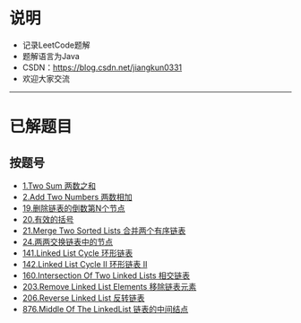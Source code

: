 # 说明 #
- 记录LeetCode题解
- 题解语言为Java
- CSDN：https://blog.csdn.net/jiangkun0331
- 欢迎大家交流

-----------------------------------------------------------------

# 已解题目 #

## 按题号 ##
- [1.Two Sum 两数之和](https://github.com/JiangKunZhang/LeetCode/blob/master/LeetCode/q1_TwoSum/%241_TwoSum.java)
- [2.Add Two Numbers 两数相加](https://github.com/JiangKunZhang/LeetCode/blob/master/LeetCode/q2_AddTwoNumbers/%242_AddTwoNumbers.java)
- [19.删除链表的倒数第N个节点](https://github.com/JiangKunZhang/LeetCode/blob/master/LeetCode/q19_%E5%88%A0%E9%99%A4%E9%93%BE%E8%A1%A8%E7%9A%84%E5%80%92%E6%95%B0%E7%AC%ACN%E4%B8%AA%E8%8A%82%E7%82%B9/Solution.java)
- [20.有效的括号](https://github.com/JiangKunZhang/LeetCode/blob/master/LeetCode/q20_%E6%9C%89%E6%95%88%E7%9A%84%E6%8B%AC%E5%8F%B7/Solution.java)
- [21.Merge Two Sorted Lists 合并两个有序链表](https://github.com/JiangKunZhang/LeetCode/blob/master/LeetCode/q21_MergeTwoLists/MergeTwoLists.java)
- [24.两两交换链表中的节点](https://github.com/JiangKunZhang/LeetCode/blob/master/LeetCode/q24_%E4%B8%A4%E4%B8%A4%E4%BA%A4%E6%8D%A2%E9%93%BE%E8%A1%A8%E4%B8%AD%E7%9A%84%E8%8A%82%E7%82%B9/Solution.java)
- [141.Linked List Cycle 环形链表](https://github.com/JiangKunZhang/LeetCode/blob/master/LeetCode/q141_HasCycle/HasCycle.java)
- [142.Linked List Cycle II 环形链表 II](https://github.com/JiangKunZhang/LeetCode/blob/master/LeetCode/q142_DetectCycle/DetectCycle.java)
- [160.Intersection Of Two Linked Lists 相交链表](https://github.com/JiangKunZhang/LeetCode/blob/master/LeetCode/q160_GetIntersectionNode/GetIntersectionNode.java)
- [203.Remove Linked List Elements 移除链表元素](https://github.com/JiangKunZhang/LeetCode/blob/master/LeetCode/q203_RemoveElements/%24203_RemoveElements.java)
- [206.Reverse Linked List 反转链表](https://github.com/JiangKunZhang/LeetCode/blob/master/LeetCode/q206_ReverseList/ReverseList.java)
- [876.Middle Of The LinkedList 链表的中间结点](https://github.com/JiangKunZhang/LeetCode/blob/master/LeetCode/q876_MiddleNode/MiddleNode.java)